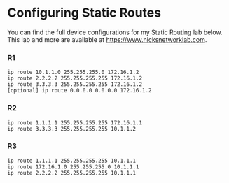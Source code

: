 # Configuring Static Routes
You can find the full device configurations for my Static Routing lab below. This lab and more are available at https://www.nicksnetworklab.com.   

### R1
```
ip route 10.1.1.0 255.255.255.0 172.16.1.2 
ip route 2.2.2.2 255.255.255.255 172.16.1.2 
ip route 3.3.3.3 255.255.255.255 172.16.1.2 
[optional] ip route 0.0.0.0 0.0.0.0 172.16.1.2
```
### R2
```
ip route 1.1.1.1 255.255.255.255 172.16.1.1 
ip route 3.3.3.3 255.255.255.255 10.1.1.2 
```
### R3
```
ip route 1.1.1.1 255.255.255.255 10.1.1.1 
ip route 172.16.1.0 255.255.255.0 10.1.1.1 
ip route 2.2.2.2 255.255.255.255 10.1.1.1 
```
